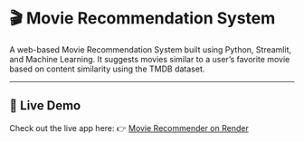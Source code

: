 # 🎬 Movie Recommendation System

A web-based Movie Recommendation System built using Python, Streamlit, and Machine Learning.
It suggests movies similar to a user’s favorite movie based on content similarity using the TMDB dataset.

---

## 🚀 Live Demo

Check out the live app here:
👉 [Movie Recommender on Render](https://movie-recommender-khub.onrender.com)

